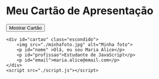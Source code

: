 <!DOCTYPE html>
<html lang="pt.br">
<head>
    <meta charset="UTF-8">
    <title> Cartão de Apresentação</title>
    <link rel="stylesheet" href="style.css">
</head>
<body>
    <h1>Meu Cartão de Apresentação</h1>
    <button onclick="mostrarCartao()">Mostrar Cartão</button>

    <div id="cartao" class="escondido">
        <img src="./minhafoto.jpg" alt="Minha foto">
        <p id="nome" >Olá, eu sou Maria Alice</p>
        <p id="profissao">Estudante de JavaScript</p>
        <p id="email">maria.alice@email.com</p>
    </div>
    <script src="./script.js"></script>
</body>
</html>
